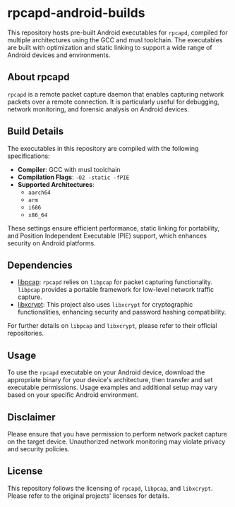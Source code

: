 # rpcapd-android-builds

This repository hosts pre-built Android executables for `rpcapd`, compiled for multiple architectures using the GCC and musl toolchain. The executables are built with optimization and static linking to support a wide range of Android devices and environments.

## About rpcapd

`rpcapd` is a remote packet capture daemon that enables capturing network packets over a remote connection. It is particularly useful for debugging, network monitoring, and forensic analysis on Android devices.

## Build Details

The executables in this repository are compiled with the following specifications:

- **Compiler**: GCC with musl toolchain
- **Compilation Flags**: `-O2 -static -fPIE`
- **Supported Architectures**:
  - `aarch64`
  - `arm`
  - `i686`
  - `x86_64`

These settings ensure efficient performance, static linking for portability, and Position Independent Executable (PIE) support, which enhances security on Android platforms.

## Dependencies

- [libpcap](https://github.com/the-tcpdump-group/libpcap): `rpcapd` relies on `libpcap` for packet capturing functionality. `libpcap` provides a portable framework for low-level network traffic capture.
- [libxcrypt](https://github.com/besser82/libxcrypt): This project also uses `libxcrypt` for cryptographic functionalities, enhancing security and password hashing compatibility.

For further details on `libpcap` and `libxcrypt`, please refer to their official repositories.

## Usage

To use the `rpcapd` executable on your Android device, download the appropriate binary for your device's architecture, then transfer and set executable permissions. Usage examples and additional setup may vary based on your specific Android environment.

## Disclaimer

Please ensure that you have permission to perform network packet capture on the target device. Unauthorized network monitoring may violate privacy and security policies.

## License

This repository follows the licensing of `rpcapd`, `libpcap`, and `libxcrypt`. Please refer to the original projects' licenses for details.
